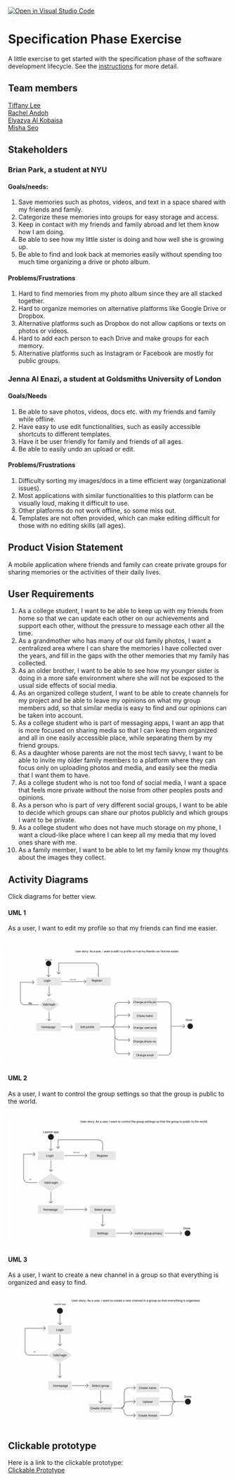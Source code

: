 [![Open in Visual Studio Code](https://classroom.github.com/assets/open-in-vscode-c66648af7eb3fe8bc4f294546bfd86ef473780cde1dea487d3c4ff354943c9ae.svg)](https://classroom.github.com/online_ide?assignment_repo_id=8553889&assignment_repo_type=AssignmentRepo)
# Specification Phase Exercise

A little exercise to get started with the specification phase of the software development lifecycle. See the [instructions](instructions.md) for more detail.

## Team members

<a href="https://github.com/les5185"> Tiffany Lee <br> </a>
<a href="https://github.com/rachel0lehcar"> Rachel Andoh <br> </a>
<a href="https://github.com/elyazya"> Elyazya Al Kobaisa <br> </a>
<a href="https://github.com/mishaseo"> Misha Seo <br></a>

## Stakeholders

### Brian Park, a student at NYU 

#### Goals/needs:

1. Save memories such as photos, videos, and text in a space shared with my friends and family. 
2. Categorize these memories into groups for easy storage and access. 
3. Keep in contact with my friends and family abroad and let them know how I am doing. 
4. Be able to see how my little sister is doing and how well she is growing up. 
5. Be able to find and look back at memories easily without spending too much time organizing a drive or photo album. 

#### Problems/Frustrations

1. Hard to find memories from my photo album since they are all stacked together.
2. Hard to organize memories on alternative platforms like Google Drive or Dropbox.
3. Alternative platforms such as Dropbox do not allow captions or texts on photos or videos. 
4. Hard to add each person to each Drive and make groups for each memory.
5. Alternative platforms such as Instagram or Facebook are mostly for public groups. 

### Jenna Al Enazi, a student at Goldsmiths University of London

#### Goals/Needs

1. Be able to save photos, videos, docs etc. with my friends and family while offline. 
2. Have easy to use edit functionalities, such as easily accessible shortcuts to different templates. 
3. Have it be user friendly for family and friends of all ages.
4. Be able to easily undo an upload or edit. 

#### Problems/Frustrations 

1. Difficulty sorting my images/docs in a time efficient way (organizational issues).
2. Most applications with similar functionalities to this platform can be visually loud, making it difficult to use.
3. Other platforms do not work offline, so some miss out. 
4. Templates are not often provided, which can make editing difficult for those with no editing skills (all ages). 

## Product Vision Statement
A mobile application where friends and family can create private groups for sharing memories or the activities of their daily lives.

## User Requirements

1. As a college student, I want to be able to keep up with my friends from home so that we can update each other on our achievements and support each other, without the pressure to message each other all the time.
2. As a grandmother who has many of our old family photos, I want a centralized area where I can share the memories I have collected over the years, and fill in the gaps with the other memories that my family has collected.  
3. As an older brother, I want to be able to see how my younger sister is doing in a more safe environment where she will not be exposed to the usual side effects of social media.
4. As an organized college student, I want to be able to create channels for my project and be able to leave my opinions on what my group members add, so that similar media is easy to find and our opinions can be taken into account.
5. As a college student who is part of messaging apps, I want an app that is more focused on sharing media so that I can keep them organized and all in one easily accessible place, while separating them by my friend groups. 
6. As a daughter whose parents are not the most tech savvy, I want to be able to invite my older family members to a platform where they can focus only on uploading photos and media, and easily see the media that I want them to have.
7. As a college student who is not too fond of social media, I want a space that feels more private without the noise from other peoples posts and opinions.
8. As a person who is part of very different social groups, I want to be able to decide which groups can share our photos publicly and which groups I want to be private.
9. As a college student who does not have much storage on my phone, I want a cloud-like place where I can keep all my media that my loved ones share with me.
10. As a family member, I want to be able to let my family know my thoughts about the images they collect.

## Activity Diagrams

Click diagrams for better view.

#### UML 1

As a user, I want to edit my profile so that my friends can find me easier.

<a href="https://www.figma.com/file/u60JmzuMQxsi3rwK6cmESo/UML-Activity-Diagram-1?node-id=0%3A1"><img src="./img/UML1.jpg"/></a>

#### UML 2

As a user, I want to control the group settings so that the group is public to the world.

<a href="https://www.figma.com/file/M2c2uzewUpNrtPbjWtpSBc/UML-Activity-Diagram-2?node-id=0%3A1"><img src="./img/UML2.jpg"/></a>

#### UML 3 

As a user, I want to create a new channel in a group so that everything is organized and easy to find.

<a href="https://www.figma.com/file/rhMqwga2I9dYjqEtrUIAx0/Untitled?node-id=0%3A1"><img src="./img/UML3.jpg"/></a>

## Clickable prototype
Here is a link to the clickable prototype:</br>
<a href="https://www.figma.com/proto/S0IjBli2c8KWGsw6zeHadl/Untitled?node-id=4%3A150&scaling=scale-down&page-id=0%3A1&starting-point-node-id=4%3A150&show-proto-sidebar=1"> Clickable Prototype <br> </a>
